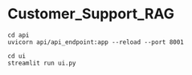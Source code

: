 # Customer_Support_RAG

```
cd api
uvicorn api/api_endpoint:app --reload --port 8001
```

```
cd ui
streamlit run ui.py
```